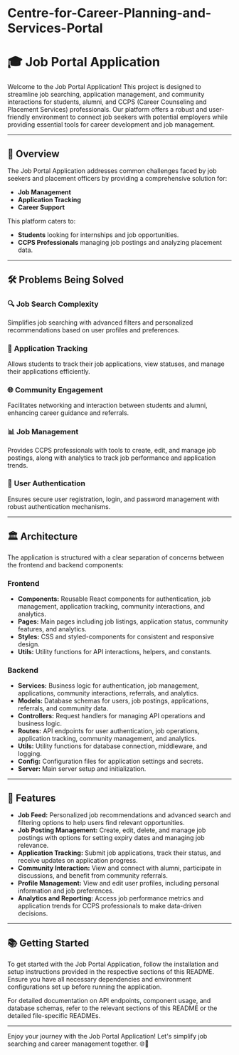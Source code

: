 # Centre-for-Career-Planning-and-Services-Portal

# 🎓 **Job Portal Application**

Welcome to the Job Portal Application! This project is designed to streamline job searching, application management, and community interactions for students, alumni, and CCPS (Career Counseling and Placement Services) professionals. Our platform offers a robust and user-friendly environment to connect job seekers with potential employers while providing essential tools for career development and job management.

---

## 🌟 **Overview**

The Job Portal Application addresses common challenges faced by job seekers and placement officers by providing a comprehensive solution for:

- **Job Management**
- **Application Tracking**
- **Career Support**

This platform caters to:
- **Students** looking for internships and job opportunities.
- **CCPS Professionals** managing job postings and analyzing placement data.

---

## 🛠️ **Problems Being Solved**

### 🔍 **Job Search Complexity**
Simplifies job searching with advanced filters and personalized recommendations based on user profiles and preferences.

### 📄 **Application Tracking**
Allows students to track their job applications, view statuses, and manage their applications efficiently.

### 🌐 **Community Engagement**
Facilitates networking and interaction between students and alumni, enhancing career guidance and referrals.

### 📊 **Job Management**
Provides CCPS professionals with tools to create, edit, and manage job postings, along with analytics to track job performance and application trends.

### 🔐 **User Authentication**
Ensures secure user registration, login, and password management with robust authentication mechanisms.

---

## 🏛️ **Architecture**

The application is structured with a clear separation of concerns between the frontend and backend components:

### **Frontend**

- **Components:** Reusable React components for authentication, job management, application tracking, community interactions, and analytics.
- **Pages:** Main pages including job listings, application status, community features, and analytics.
- **Styles:** CSS and styled-components for consistent and responsive design.
- **Utils:** Utility functions for API interactions, helpers, and constants.

### **Backend**

- **Services:** Business logic for authentication, job management, applications, community interactions, referrals, and analytics.
- **Models:** Database schemas for users, job postings, applications, referrals, and community data.
- **Controllers:** Request handlers for managing API operations and business logic.
- **Routes:** API endpoints for user authentication, job operations, application tracking, community management, and analytics.
- **Utils:** Utility functions for database connection, middleware, and logging.
- **Config:** Configuration files for application settings and secrets.
- **Server:** Main server setup and initialization.

---

## 🚀 **Features**

- **Job Feed:** Personalized job recommendations and advanced search and filtering options to help users find relevant opportunities.
- **Job Posting Management:** Create, edit, delete, and manage job postings with options for setting expiry dates and managing job relevance.
- **Application Tracking:** Submit job applications, track their status, and receive updates on application progress.
- **Community Interaction:** View and connect with alumni, participate in discussions, and benefit from community referrals.
- **Profile Management:** View and edit user profiles, including personal information and job preferences.
- **Analytics and Reporting:** Access job performance metrics and application trends for CCPS professionals to make data-driven decisions.

---

## 📚 **Getting Started**

To get started with the Job Portal Application, follow the installation and setup instructions provided in the respective sections of this README. Ensure you have all necessary dependencies and environment configurations set up before running the application.

For detailed documentation on API endpoints, component usage, and database schemas, refer to the relevant sections of this README or the detailed file-specific READMEs.

---

Enjoy your journey with the Job Portal Application! Let's simplify job searching and career management together. 🌐🚀


